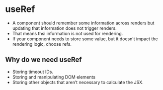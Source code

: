 # useRef

- A component should remember some information across renders but updating that information does not trigger renders.
- That means thsi information is not used for rendering.
- If your component needs to store some value, but it doesn’t impact the rendering logic, choose refs.


## Why do we need useRef

- Storing timeout IDs.
- Storing and manipulating DOM elements
- Storing other objects that aren’t necessary to calculate the JSX.
